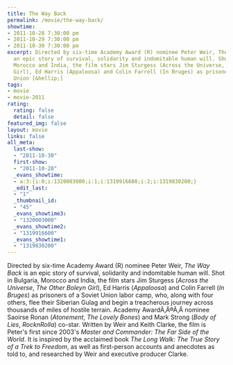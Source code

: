 ```yaml
---
title: The Way Back
permalink: /movie/the-way-back/
showtime:
- 2011-10-28 7:30:00 pm
- 2011-10-29 7:30:00 pm
- 2011-10-30 7:30:00 pm
excerpt: Directed by six-time Academy Award (R) nominee Peter Weir, The Way Back is
  an epic story of survival, solidarity and indomitable human will. Shot in Bulgaria,
  Morocco and India, the film stars Jim Sturgess (Across the Universe, The Other Boleyn
  Girl), Ed Harris (Appaloosa) and Colin Farrell (In Bruges) as prisoners of a Soviet
  Union [&hellip;]
tags:
- movie
- movie-2011
rating:
  rating: false
  detail: false
featured_img: false
layout: movie
links: false
all_meta:
  last-show:
  - "2011-10-30"
  first-show:
  - "2011-10-28"
  _evans_showtime:
  - a:3:{i:0;i:1320003000;i:1;i:1319916600;i:2;i:1319830200;}
  _edit_last:
  - "1"
  _thumbnail_id:
  - "45"
  _evans_showtime3:
  - "1320003000"
  _evans_showtime2:
  - "1319916600"
  _evans_showtime1:
  - "1319830200"
---
```


Directed by six-time Academy Award (R) nominee Peter Weir, *The Way Back* is an epic story of survival, solidarity and indomitable human will. Shot in Bulgaria, Morocco and India, the film stars Jim Sturgess (*Across the Universe*, *The Other Boleyn Girl*), Ed Harris (*Appaloosa*) and Colin Farrell (*In Bruges*) as prisoners of a Soviet Union labor camp, who, along with four others, flee their Siberian Gulag and begin a treacherous journey across thousands of miles of hostile terrain. Academy AwardÃ‚Â®Ã‚Â nominee Saoirse Ronan (*Atonement*, *The Lovely Bones*) and Mark Strong (*Body of Lies*, *RocknRolla*) co-star. Written by Weir and Keith Clarke, the film is Peter's first since 2003's *Master and Commander: The Far Side of the World*. It is inspired by the acclaimed book *The Long Walk: The True Story of a Trek to Freedom*, as well as first-person accounts and anecdotes as told to, and researched by Weir and executive producer Clarke.